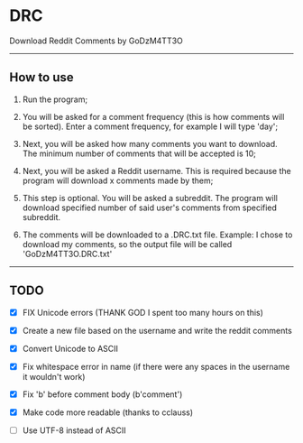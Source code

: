 # DRC
Download Reddit Comments by GoDzM4TT3O

***

## How to use
1. Run the program;

2. You will be asked for a comment frequency (this is how comments will be sorted). 
Enter a comment frequency, for example I will type 'day';

3. Next, you will be asked how many comments you want to download. The minimum number of comments that will be accepted is 10;

4. Next, you will be asked a Reddit username. This is required because the program will download x comments made by them;

5. This step is optional. You will be asked a subreddit. The program will download specified number of said user's comments from specified subreddit.

6. The comments will be downloaded to a .DRC.txt file. Example: I chose to download my comments, so the output file will be called 'GoDzM4TT3O.DRC.txt'

***

## TODO

- [x] FIX Unicode errors (THANK GOD I spent too many hours on this)

- [x] Create a new file based on the username and write the reddit comments

- [x] Convert Unicode to ASCII

- [x] Fix whitespace error in name (if there were any spaces in the username it wouldn't work)

- [x] Fix 'b' before comment body (b'comment')

- [x] Make code more readable (thanks to cclauss)

- [ ] Use UTF-8 instead of ASCII
